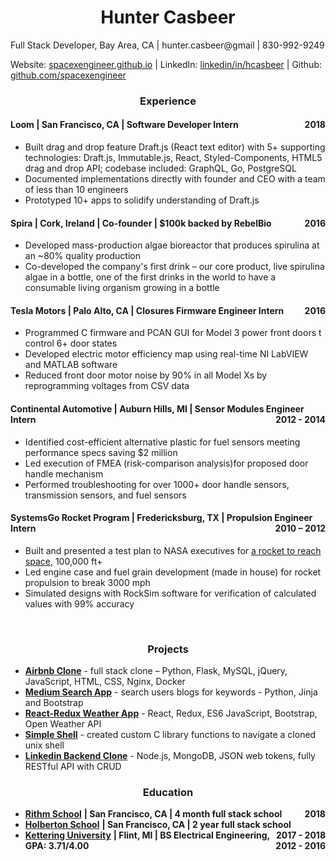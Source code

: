 <h1 align="center">Hunter Casbeer</h1>

<span>Full Stack Developer, Bay Area, CA | hunter.casbeer@gmail | 830-992-9249</span>

<span>Website: [spacexengineer.github.io](https://spacexengineer.github.io/) | LinkedIn: [linkedin/in/hcasbeer](https://www.linkedin.com/in/hcasbeer/) | Github: [github.com/spacexengineer](https://github.com/spacexengineer)</span>



<h3 align="center">Experience</h3>

<h4>Loom | San Francisco, CA | Software Developer Intern <span style="float:right">2018</span></h4>

- Built drag and drop feature Draft.js (React text editor) with 5+ supporting technologies: Draft.js, Immutable.js, React, Styled-Components, HTML5 drag and drop API; codebase included: GraphQL, Go, PostgreSQL
- Documented implementations directly with founder and CEO with a team of less than 10 engineers
- Prototyped 10+ apps to solidify understanding of Draft.js

<h4>Spira | Cork, Ireland | Co-founder | $100k backed by RebelBio <span style="float:right">2016</span></h4>

- Developed mass-production algae bioreactor that produces spirulina at an ~80% quality production
- Co-developed the company&#39;s first drink – our core product, live spirulina algae in a bottle, one of the first drinks in the world to have a consumable living organism growing in a bottle

<h4> Tesla Motors | Palo Alto, CA | Closures Firmware Engineer Intern <span style="float:right">2016</span></h4>

- Programmed C firmware and PCAN GUI for Model 3 power front doors t control 6+ door states
- Developed electric motor efficiency map using real-time NI LabVIEW and MATLAB software
- Reduced front door motor noise by 90% in all Model Xs by reprogramming voltages from CSV data

<h4> Continental Automotive | Auburn Hills, MI | Sensor Modules Engineer Intern <span style="float:right">2012 - 2014</span></h4>

- Identified cost-efficient alternative plastic for fuel sensors meeting performance specs saving $2 million
- Led execution of FMEA (risk-comparison analysis)for proposed door handle mechanism
- Performed troubleshooting for over 1000+ door handle sensors, transmission sensors, and fuel sensors

<h4>SystemsGo Rocket Program | Fredericksburg, TX | Propulsion Engineer Intern <span style="float:right">2010 – 2012</span></h4>

- Built and presented a test plan to NASA executives for [a rocket to reach space](https://www.youtube.com/watch?v=bFQfaAc__yE), 100,000 ft+
- Led engine case and fuel grain development (made in house) for rocket propulsion to break 3000 mph
- Simulated designs with RockSim software for verification of calculated values with 99% accuracy
<br>

<h3 align="center">Projects</h3>

- [**Airbnb Clone**](https://github.com/spacexengineer/AirBnB_clone_v4) - full stack clone – Python, Flask, MySQL, jQuery, JavaScript, HTML, CSS, Nginx, Docker
- [**Medium Search App**](https://github.com/spacexengineer/ParseMe) - search users blogs for keywords - Python, Jinja and Bootstrap
- [**React-Redux Weather App**](https://github.com/spacexengineer/react-weather-app) - React, Redux, ES6 JavaScript, Bootstrap, Open Weather API
- [**Simple Shell**](https://github.com/spacexengineer/simple_shell.git) - created custom C library functions to navigate a cloned unix shell
- [**Linkedin Backend Clone**](https://github.com/spacexengineer/linkedlist-1) - Node.js, MongoDB, JSON web tokens, fully RESTful API with CRUD

<h3 align="center">Education</h3>

- [**Rithm School**](https://www.rithmschool.com/) **| San Francisco, CA | 4 month full stack school <span style="float:right">2018</span>**
- [**Holberton School**](https://www.holbertonschool.com/) **| San Francisco, CA | 2 year full stack school <span style="float:right">2017 - 2018</span>**
- [**Kettering University**](https://www.kettering.edu/) **| Flint, MI | BS Electrical Engineering, GPA: 3.71/4.00 <span style="float:right">2012 - 2016</span>**
